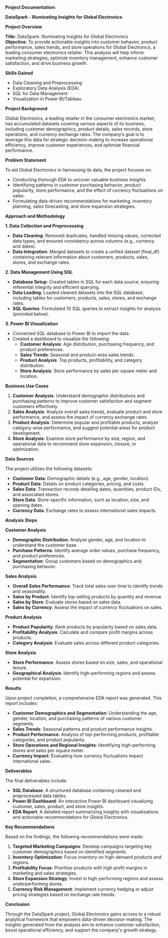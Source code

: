 **Project Documentation:**

**DataSpark - Illuminating Insights for Global Electronics**

**Project Overview**

**Title**: DataSpark: Illuminating Insights for Global Electronics  
**Objective**: To provide actionable insights into customer behavior, product performance, sales trends, and store operations for Global Electronics, a leading consumer electronics retailer. This analysis will help inform marketing strategies, optimize inventory management, enhance customer satisfaction, and drive business growth.

**Skills Gained**

- Data Cleaning and Preprocessing
- Exploratory Data Analysis (EDA)
- SQL for Data Management
- Visualization in Power BI/Tableau

**Project Background**

Global Electronics, a leading retailer in the consumer electronics market, has accumulated datasets covering various aspects of its business, including customer demographics, product details, sales records, store operations, and currency exchange rates. The company’s goal is to leverage this data for strategic decision-making to increase operational efficiency, improve customer experiences, and optimize financial performance.

**Problem Statement**

To aid Global Electronics in harnessing its data, the project focuses on:

- Conducting thorough EDA to uncover valuable business insights.
- Identifying patterns in customer purchasing behavior, product popularity, store performance, and the effect of currency fluctuations on sales.
- Formulating data-driven recommendations for marketing, inventory planning, sales forecasting, and store expansion strategies.

**Approach and Methodology**

**1\. Data Collection and Preprocessing**

- **Data Cleaning**: Removed duplicates, handled missing values, corrected data types, and ensured consistency across columns (e.g., currency and dates).
- **Data Integration**: Merged datasets to create a unified dataset (final_df) containing relevant information about customers, products, sales, stores, and exchange rates.

**2\. Data Management Using SQL**

- **Database Setup**: Created tables in SQL for each data source, ensuring referential integrity and efficient querying.
- **Data Loading**: Loaded cleaned datasets into the SQL database, including tables for customers, products, sales, stores, and exchange rates.
- **SQL Queries**: Formulated 10 SQL queries to extract insights for analysis (provided below).

**3\. Power BI Visualization**

- Connected SQL database to Power BI to import the data.
- Created a dashboard to visualize the following:
  - **Customer Analysis**: Age distribution, purchasing frequency, and product preferences.
  - **Sales Trends**: Seasonal and product-wise sales trends.
  - **Product Analysis**: Top products, profitability, and category distribution.
  - **Store Analysis**: Store performance by sales per square meter and location.

**Business Use Cases**

1. **Customer Analysis**: Understand demographic distributions and purchasing patterns to improve customer satisfaction and segment customers effectively.
2. **Sales Analysis**: Analyze overall sales trends, evaluate product and store performance, and assess the impact of currency exchange rates.
3. **Product Analysis**: Determine popular and profitable products, analyze category-wise performance, and suggest potential areas for product development.
4. **Store Analysis**: Examine store performance by size, region, and operational data to recommend store expansion, closure, or optimization.

**Data Sources**

The project utilizes the following datasets:

- **Customer Data**: Demographic details (e.g., age, gender, location).
- **Product Data**: Details on product categories, pricing, and costs.
- **Sales Data**: Transaction records detailing dates, quantities, product IDs, and associated stores.
- **Store Data**: Store-specific information, such as location, size, and opening dates.
- **Currency Data**: Exchange rates to assess international sales impacts.

**Analysis Steps**

**Customer Analysis**

- **Demographic Distribution**: Analyze gender, age, and location to understand the customer base.
- **Purchase Patterns**: Identify average order values, purchase frequency, and product preferences.
- **Segmentation**: Group customers based on demographics and purchasing behavior.

**Sales Analysis**

- **Overall Sales Performance**: Track total sales over time to identify trends and seasonality.
- **Sales by Product**: Identify top-selling products by quantity and revenue.
- **Sales by Store**: Evaluate stores based on sales data.
- **Sales by Currency**: Assess the impact of currency fluctuations on sales.

**Product Analysis**

- **Product Popularity**: Rank products by popularity based on sales data.
- **Profitability Analysis**: Calculate and compare profit margins across products.
- **Category Analysis**: Evaluate sales across different product categories.

**Store Analysis**

- **Store Performance**: Assess stores based on size, sales, and operational tenure.
- **Geographical Analysis**: Identify high-performing regions and assess potential for expansion.

**Results**

Upon project completion, a comprehensive EDA report was generated. This report includes:

- **Customer Demographics and Segmentation**: Understanding the age, gender, location, and purchasing patterns of various customer segments.
- **Sales Trends**: Seasonal patterns and product performance insights.
- **Product Performance**: Analysis of top-performing products, profitable categories, and product popularity.
- **Store Operations and Regional Insights**: Identifying high-performing stores and sales per square meter.
- **Currency Impact**: Evaluating how currency fluctuations impact international sales.

**Deliverables**

The final deliverables include:

- **SQL Database**: A structured database containing cleaned and preprocessed data tables.
- **Power BI Dashboard**: An interactive Power BI dashboard visualizing customer, sales, product, and store insights.
- **EDA Report**: A detailed report summarizing insights with visualizations and actionable recommendations for Global Electronics.

**Key Recommendations**

Based on the findings, the following recommendations were made:

1. **Targeted Marketing Campaigns**: Develop campaigns targeting key customer demographics based on identified segments.
2. **Inventory Optimization**: Focus inventory on high-demand products and regions.
3. **Profitability Focus**: Prioritize products with high profit margins in marketing and sales strategies.
4. **Store Expansion Strategy**: Invest in high-performing regions and assess underperforming stores.
5. **Currency Risk Management**: Implement currency hedging or adjust pricing strategies based on exchange rate trends.

**Conclusion**

Through the DataSpark project, Global Electronics gains access to a robust analytical framework that empowers data-driven decision-making. The insights generated from the analysis aim to enhance customer satisfaction, boost operational efficiency, and support the company's growth strategy.
